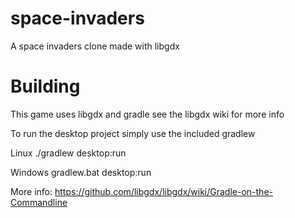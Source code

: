 # space-invaders
A space invaders clone made with libgdx

# Building
This game uses libgdx and gradle see the libgdx wiki for more info

To run the desktop project simply use the included gradlew

Linux
./gradlew desktop:run

Windows
gradlew.bat desktop:run

More info:
https://github.com/libgdx/libgdx/wiki/Gradle-on-the-Commandline
